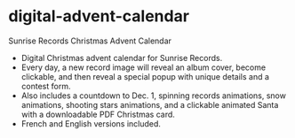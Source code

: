 # digital-advent-calendar
Sunrise Records Christmas Advent Calendar



- Digital Christmas advent calendar for Sunrise Records.
- Every day, a new record image will reveal an album cover, become clickable, and then reveal a special popup with unique details and a contest form.
- Also includes a countdown to Dec. 1, spinning records animations, snow animations, shooting stars animations, and a clickable animated Santa with a downloadable PDF Christmas card.
- French and English versions included.

